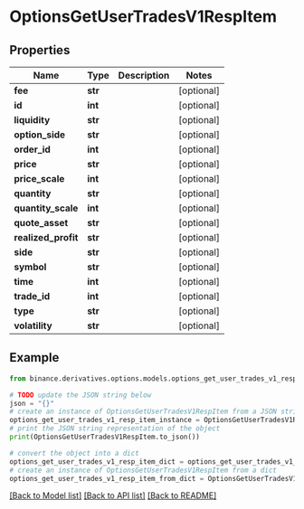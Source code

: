 # OptionsGetUserTradesV1RespItem


## Properties

Name | Type | Description | Notes
------------ | ------------- | ------------- | -------------
**fee** | **str** |  | [optional] 
**id** | **int** |  | [optional] 
**liquidity** | **str** |  | [optional] 
**option_side** | **str** |  | [optional] 
**order_id** | **int** |  | [optional] 
**price** | **str** |  | [optional] 
**price_scale** | **int** |  | [optional] 
**quantity** | **str** |  | [optional] 
**quantity_scale** | **int** |  | [optional] 
**quote_asset** | **str** |  | [optional] 
**realized_profit** | **str** |  | [optional] 
**side** | **str** |  | [optional] 
**symbol** | **str** |  | [optional] 
**time** | **int** |  | [optional] 
**trade_id** | **int** |  | [optional] 
**type** | **str** |  | [optional] 
**volatility** | **str** |  | [optional] 

## Example

```python
from binance.derivatives.options.models.options_get_user_trades_v1_resp_item import OptionsGetUserTradesV1RespItem

# TODO update the JSON string below
json = "{}"
# create an instance of OptionsGetUserTradesV1RespItem from a JSON string
options_get_user_trades_v1_resp_item_instance = OptionsGetUserTradesV1RespItem.from_json(json)
# print the JSON string representation of the object
print(OptionsGetUserTradesV1RespItem.to_json())

# convert the object into a dict
options_get_user_trades_v1_resp_item_dict = options_get_user_trades_v1_resp_item_instance.to_dict()
# create an instance of OptionsGetUserTradesV1RespItem from a dict
options_get_user_trades_v1_resp_item_from_dict = OptionsGetUserTradesV1RespItem.from_dict(options_get_user_trades_v1_resp_item_dict)
```
[[Back to Model list]](../README.md#documentation-for-models) [[Back to API list]](../README.md#documentation-for-api-endpoints) [[Back to README]](../README.md)



